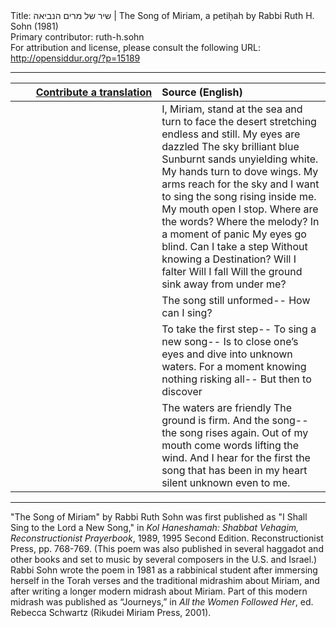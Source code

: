 <html>
<head></head>
<body>
Title: שיר של מרים הנביאה | The Song of Miriam, a petiḥah by Rabbi Ruth H. Sohn (1981)<br />
Primary contributor: ruth-h.sohn<br />
For attribution and license, please consult the following URL: <a href="http://opensiddur.org/?p=15189">http://opensiddur.org/?p=15189</a>
<p />
<hr />

<table style="margin-left: auto;margin-right: auto;" class="draggable">
<thead><tr><th id="x" style="text-align: right;"><a href="/contributing/upload/">Contribute a translation</a></th><th style="text-align: left;">Source (English)</th></tr></thead>
<tbody>
<tr>
<td style="vertical-align:top;" width="46%">
<div class="liturgy"><span lang="he">

</span></div></td>
 
<td width="53%"><div class="english">
I, Miriam, stand at the sea
and turn
to face the desert
stretching endless and
still.
My eyes are dazzled
The sky brilliant blue
Sunburnt sands unyielding white.
My hands turn to dove wings.
My arms
reach
for the sky
and I want to sing
the song rising inside me.
My mouth open
I stop.
Where are the words?
Where the melody?
In a moment of panic
My eyes go blind.
Can I take a step
Without knowing a
Destination?
Will I falter
Will I fall
Will the ground sink away from under me?
</div></td></tr>


<tr><td style="vertical-align:top;" width="46%">
<div class="liturgy"><span lang="he">

</span></div></td>
 
<td width="53%"><div class="english">
The song still unformed--
How can I sing?
</div></td></tr>


<tr><td style="vertical-align:top;" width="46%">
<div class="liturgy"><span lang="he">

</span></div></td>
 
<td width="53%"><div class="english">
To take the first step--
To sing a new song--
Is to close one’s eyes
and dive
into unknown waters.
For a moment knowing nothing risking all--
But then to discover
</div></td></tr>


<tr><td style="vertical-align:top;" width="46%">
<div class="liturgy"><span lang="he">

</span></div></td>
 
<td width="53%"><div class="english">
The waters are friendly
The ground is firm.
And the song--
the song rises again.
Out of my mouth
come words lifting the wind.
And I hear
for the first
the song
that has been in my heart
silent
unknown
even to me.
</div></td></tr>
</tbody></table>

<hr />

"The Song of Miriam" by Rabbi Ruth Sohn was first published as "I Shall Sing to the Lord a New Song," in <em>Kol Haneshamah: Shabbat Vehagim, Reconstructionist Prayerbook</em>, 1989, 1995 Second Edition. Reconstructionist Press, pp. 768-769. (This poem was also published in several haggadot and other books and set to music by several composers in the U.S. and Israel.) Rabbi Sohn wrote the poem in 1981 as a rabbinical student after immersing herself in the Torah verses and the traditional midrashim about Miriam, and after writing a longer modern midrash about Miriam. Part of this modern midrash was published as “Journeys,” in <em>All the Women Followed Her</em>, ed. Rebecca Schwartz (Rikudei Miriam Press, 2001).
</body>
</html>